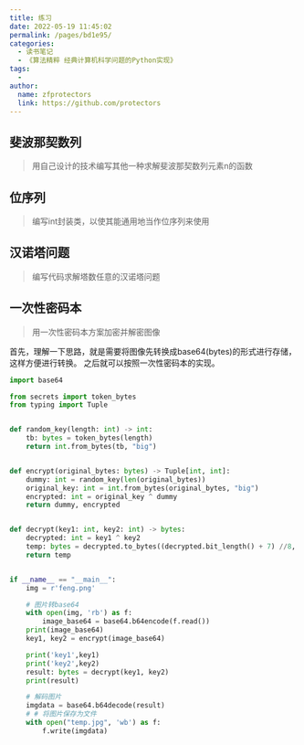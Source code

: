 ```yaml
---
title: 练习
date: 2022-05-19 11:45:02
permalink: /pages/bd1e95/
categories:
  - 读书笔记
  - 《算法精粹 经典计算机科学问题的Python实现》
tags:
  - 
author: 
  name: zfprotectors
  link: https://github.com/protectors
---
```


## 斐波那契数列
> 用自己设计的技术编写其他一种求解斐波那契数列元素n的函数

## 位序列
> 编写int封装类，以使其能通用地当作位序列来使用

## 汉诺塔问题
> 编写代码求解塔数任意的汉诺塔问题

## 一次性密码本
> 用一次性密码本方案加密并解密图像

首先，理解一下思路，就是需要将图像先转换成base64(bytes)的形式进行存储，这样方便进行转换。
之后就可以按照一次性密码本的实现。


```python
import base64

from secrets import token_bytes
from typing import Tuple


def random_key(length: int) -> int:
    tb: bytes = token_bytes(length)
    return int.from_bytes(tb, "big")


def encrypt(original_bytes: bytes) -> Tuple[int, int]:
    dummy: int = random_key(len(original_bytes))
    original_key: int = int.from_bytes(original_bytes, "big")
    encrypted: int = original_key ^ dummy
    return dummy, encrypted


def decrypt(key1: int, key2: int) -> bytes:
    decrypted: int = key1 ^ key2
    temp: bytes = decrypted.to_bytes((decrypted.bit_length() + 7) //8, "big")
    return temp


if __name__ == "__main__":
    img = r'feng.png'

    # 图片转base64
    with open(img, 'rb') as f:
        image_base64 = base64.b64encode(f.read())
    print(image_base64)
    key1, key2 = encrypt(image_base64)

    print('key1',key1)
    print('key2',key2)
    result: bytes = decrypt(key1, key2)
    print(result)

    # 解码图片
    imgdata = base64.b64decode(result)
    # # 将图片保存为文件
    with open("temp.jpg", 'wb') as f:
        f.write(imgdata)
```